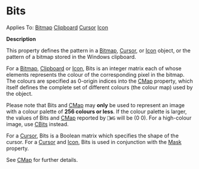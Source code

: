 




<h1 class="heading"><span class="name">Bits</span></h1>

Applies To: [Bitmap](./bitmap.md) [Clipboard](./clipboard.md) [Cursor](./cursor.md) [Icon](./icon.md)


**Description**


This property defines the pattern in a [Bitmap](./bitmap.md), [Cursor](./cursor.md), or [Icon](./icon.md) object, or the pattern of a bitmap stored in the Windows clipboard.


For a [Bitmap](./bitmap.md), [Clipboard](./clipboard.md) or [Icon](./icon.md), Bits is an integer matrix each of whose elements represents the colour of the corresponding pixel in the bitmap. The colours are specified as 0-origin indices into the [CMap](cmap.md) property, which itself defines the complete set of different colours (the colour map) used by the object.


Please note that Bits and [CMap](cmap.md) may **only** be used to represent an image with a colour palette of **256 colours or less**. If the colour palette is larger, the values of Bits and [CMap](cmap.md) reported by `⎕WG` will be (0 0). For a high-colour image, use [CBits](cbits.md) instead.


For a [Cursor](./cursor.md), Bits is a Boolean matrix which specifies the shape of the cursor. For a [Cursor](./cursor.md) and [Icon](./icon.md), Bits is used in conjunction with the [Mask](mask.md) property.


See [CMap](cmap.md) for further details.



